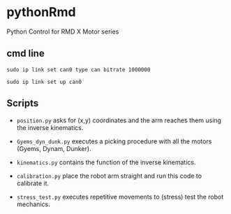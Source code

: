 # pythonRmd
Python Control for RMD X Motor series

## cmd line
`sudo ip link set can0 type can bitrate 1000000`

`sudo ip link set up can0`

## Scripts
- `position.py` asks for (x,y) coordinates and the arm reaches them using the inverse kinematics.

- `Gyems_dyn_dunk.py` executes a picking procedure with all the motors (Gyems, Dynam, Dunker).

- `kinematics.py` contains the function of the inverse kinematics.

- `calibration.py` place the robot arm straight and run this code to calibrate it.

- `stress_test.py` executes repetitive movements to (stress) test the robot mechanics.